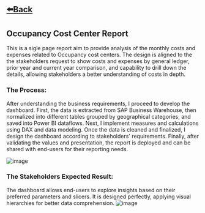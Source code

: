 ## [⬅️Back](./)

## Occupancy Cost Center Report
This is a sigle page report aim to provide analysis of the monthly costs and expenses related to Occupancy cost centers. The design is aligned to the the stakeholders request to show costs and expenses by general ledger, prior year and current year comparison, and capability to drill down the details, allowing stakeholders a better understanding of costs in depth. 

### The Process: 
After understanding the business requirements, I proceed to develop the dashboard. First, the data is extracted from SAP Business Warehouse, then normalized into different tables grouped by geographical categories, and saved into Power BI dataflows. Next, I implement measures and calculations using DAX and data modeling. Once the data is cleaned and finalized, I design the dashboard according to stakeholders' requirements. Finally, after validating the values and presentation, the report is deployed and can be shared with end-users for their reporting needs.

![image](https://github.com/greatcyan/cyrus-baruc-data-analytics-portfolio/assets/95137493/182f57a4-6fe6-4aab-a8ef-b3cd32206dfc)

### The Stakeholders Expected Result:
The dashboard allows end-users to explore insights based on their preferred parameters and slicers. It is designed perfectly, applying visual hierarchies for better data comprehension.
![image](https://github.com/greatcyan/cyrus-baruc-data-analytics-portfolio/assets/95137493/8cd98ece-bc3a-4629-995c-999198e475d6)

